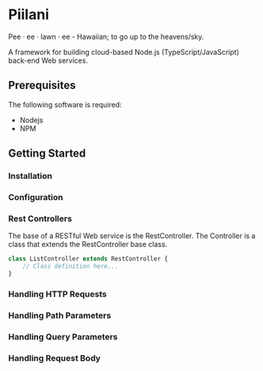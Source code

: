 Piilani
=======
Pee ‧ ee ‧ lawn ‧ ee - Hawaiian; to go up to the heavens/sky.

A framework for building cloud-based Node.js (TypeScript/JavaScript)
back-end Web services.

Prerequisites
-------------
The following software is required:

* Nodejs
* NPM

Getting Started
---------------

### Installation


### Configuration


### Rest Controllers
The base of a RESTful Web service is the RestController. The Controller
is a class that extends the RestController base class.

```TypeScript
class ListController extends RestController {
    // Class definition here...
}
```

### Handling HTTP Requests

### Handling Path Parameters

### Handling Query Parameters

### Handling Request Body
